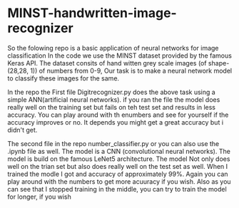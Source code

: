 # MINST-handwritten-image-recognizer

So the folowing repo is a basic application of neural networks for image classification
In the code we use the MINST dataset provided by the famous Keras API. The dataset consits of hand witten grey scale images (of shape-(28,28, 1)) of numbers from 0-9, Our task is to make a neural network model to classify these images for the same.
 
In the repo the First file Digitrecognizer.py does the above task using a simple ANN(artificial neural networks). if you ran the file the model does really well on the training set but fails on teh test set and results in less accuracy. You can play around with th enumbers and see for yourself if the accuracy improves or no. It depends you might get a great accuracy but i didn't get.

The second file in the repo number_classifier.py or you can also use the .ipynb file as well. The model is a CNN (convolutional neural networks). The model is build on the famous LeNet5 architecture. The model Not only does well on the trian set but also does really well on the test set as well. When I trained the modle I got and accuracy of approximately 99%. Again you can play around with the numbers to get more acuuracy if you wish. Also as you can see that I stopped training in the middle, you can try to train the model for longer, if you wish 
